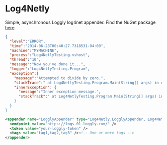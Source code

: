 Log4Netly
=========

Simple, asynchronous Loggly log4net appender. Find the NuGet package [here](https://www.nuget.org/packages/Log4Netly).

```json
{
  "level":"ERROR",
  "time":"2014-06-28T00:40:27.7318531-04:00",
  "machine":"MYMACHINE",
  "process":"Log4NetlyTesting.vshost",
  "thread":"10",
  "message":"Now you've done it...",
  "logger":"Log4NetlyTesting.Program",
  "exception":{
    "message":"Attempted to divide by zero.",
    "stackTrace":" at Log4NetlyTesting.Program.Main(String[] args) in c:\\SomePath\\Log4Netly\\Log4NetlyTesting\\Program.cs:line 19",
    "innerException": {
      "message":"Inner exception message.",
      "stackTrack":" at Log4NetlyTesting.Program.Main(String[] args) in c:\\SomePath\\Log4Netly\\Log4NetlyTesting\\Program.cs:line 18
    }
  }
}
```

```xml
<appender name="LogglyAppender" type="Log4Netly.LogglyAppender, Log4Netly">
  <endpoint value="https://logs-01.loggly.com/" />
  <token value="your-loggly-token" />
  <tags value="tag1,tag2,tag3" /><!-- One or more tags -->
</appender>
```

